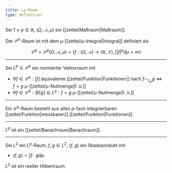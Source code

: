 ```yaml
---
title: Lp-Raum
type: definition
---
```


Sei $1 \le p \in \mathbb{R}$, $(\Omega, \mathcal{A}, \mu)$ ein [[zettel/Maßraum|Maßraum]].

Der *$\mathcal{L}^p$-Raum* ist mit dem $\mu$-[[zettel/μ-Integral|Integral]] definiert als

$$
	\mathcal{L}^p = \mathcal{L}^p(\Omega, \mathcal{A}, \mu) = \left\{ f : (\Omega, \mathcal{A}) \to (\mathbb{R}, \mathcal{L}), \int |f|^p d\mu \lt \infty \right\}
$$

---

Sei $L^p \subseteq \mathcal{L}^p$ ein normierter Vektorraum mit
- $\forall f \in \mathcal{L}^p : [f]$ äquivalente [[zettel/Funktion|Funktionen]] nach $f \sim_{L_p} g \iff f = g$ $\mu$-[[zettel/μ-Nullmenge|f. ü.]]
- $\forall f \in \mathcal{L}^p : \exists! [g] \in L^p : f = g$ $\mu$-[[zettel/μ-Nullmenge|f. ü.]]

---

Ein $\mathcal{L}^p$-Raum besteht aus allen $p$-fach integrierbaren [[zettel/Funktion|messbaren]] [[zettel/Funktion|Funktionen]].

---

$L^p$ ist ein [[zettel/Banachraum|Banachraum]].

---

Sei $L^2$ ein $L^p$-Raum, $f, g \in L^2$, $\langle f, g \rangle$ ein Skalarprodukt mit
- $\langle f, g \rangle = \int f \cdot g d\mu$

$L^2$ ist ein reeller Hilbertraum.